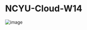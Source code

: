 # NCYU-Cloud-W14


![image](https://user-images.githubusercontent.com/43398440/170057279-6334736b-d776-4ec6-88b9-5b6a89e61f93.png)
